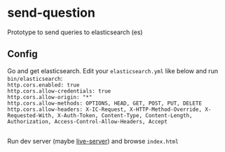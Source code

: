 # send-question
Prototype to send queries to elasticsearch (es)

## Config

Go and get elasticsearch.
Edit your `elasticsearch.yml` like below and run `bin/elasticsearch`: <br>
`http.cors.enabled: true` <br>
`http.cors.allow-credentials: true` <br>
`http.cors.allow-origin: "*"` <br>
`http.cors.allow-methods: OPTIONS, HEAD, GET, POST, PUT, DELETE` <br>
`http.cors.allow-headers: X-IC-Request, X-HTTP-Method-Override, X-Requested-With, X-Auth-Token, Content-Type, Content-Length, Authorization, Access-Control-Allow-Headers, Accept`

## 
Run dev server (maybe [live-server](https://github.com/tapio/live-server)) and browse `index.html`

